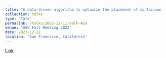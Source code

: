 ```yaml
---
title: "A data-driven algorithm to optimize the placement of continuous monitoring sensors on oil and gas sites"
collection: talks
type: "Talk"
permalink: /talks/2023-12-11-talk-AGU
venue: "AGU Fall Meeting 2023"
date: 2023-12-11
location: "San Francisco, California"
---
```


[Link](/files/2023_MengJia_AGU_talk.pdf)
